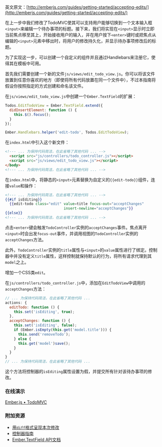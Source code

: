 英文原文：[http://emberjs.com/guides/getting-started/accepting-edits/](http://emberjs.com/guides/getting-started/accepting-edits/)

在上一步中我们修改了TodoMVC使其可以支持用户能够切换到一个文本输入框`<input>`来编辑一个待办事项的标题。接下来，我们将实现在`<input>`显示时立即当前焦点移至其上，开始接收用户的输入，并在用户按下`<enter>`键时或把焦点从编辑的`<input>`元素中移出时，将用户的修改持久化，并显示待办事项修改后的标题。

为了实现这一步，可以创建一个自定义的组件并且通过Handlebars来注册它，使得其在模板中可用。

首先我们需要创建一个新的文件`js/views/edit_todo_view.js`。你可以将该文件放置到任意你喜欢的地方（即使将所有代码放置在同一个文件中），不过本指南将假设你按照指定的方式创建和命名该文件。

在`js/views/edit_todo_view.js`中创建一个`Ember.TextField`的扩展：

```javascript
Todos.EditTodoView = Ember.TextField.extend({
  didInsertElement: function () {
    this.$().focus();
  }
});

Ember.Handlebars.helper('edit-todo', Todos.EditTodoView);
```

在`index.html`中引入这个新文件：

```html
<!--- ... 为保持代码简洁，在此省略了其他代码 ... -->
  <script src="js/controllers/todo_controller.js"></script>
  <script src="js/views/edit_todo_view.js"></script>
</body>
<!--- ... 为保持代码简洁，在此省略了其他代码 ... -->
```

在`index.html`中，将静态的`<input>`元素替换为自定义的`{{edit-todo}}`组件，连接`value`和操作：

```handlebars
<!--- ... 为保持代码简洁，在此省略了其他代码 ... -->
{{#if isEditing}}
  {{edit-todo class="edit" value=title focus-out="acceptChanges" 
                           insert-newline="acceptChanges"}}
{{else}}
<!--- ... 为保持代码简洁，在此省略了其他代码 ... -->
```

点击`<enter>`键会触发`TodoController`实例的`acceptChanges`事件。焦点离开`<input>`时会出发`focus-out`事件，并调用视图的`TodoController`实例的`acceptChanges`方法。

此外，`TodoController`实例的`title`属性与`<input>`的`value`属性进行了绑定。控制器中并没有定义`title`属性，这样控制就保持默认的行为，将所有请求代理到其`model`之上。

增加一个CSS类`edit`。

在`js/controllers/todo_controller.js`中，添加在`EditTodoView`中调用的`acceptChanges`方法：

```javascript
// ... 为保持代码简洁，在此省略了其他代码 ...
actions: {
  editTodo: function () {
    this.set('isEditing', true);
  },
  acceptChanges: function () {
    this.set('isEditing', false);
    if (Ember.isEmpty(this.get('model.title'))) {
      this.send('removeTodo');
    } else {
      this.get('model')save();
    }       
  }
}
// ... 为保持代码简洁，在此省略了其他代码 ...
```

这个方法将控制器的`isEditing`属性设置为假，并提交所有针对该待办事项的修改。

### 在线演示

<a class="jsbin-embed" href="http://jsbin.com/USOlAna/1/embed?live">Ember.js • TodoMVC</a><script src="http://static.jsbin.com/js/embed.js"></script>

### 附加资源

  * [用`diff`格式呈现本次修改](https://github.com/emberjs/quickstart-code-sample/commit/a7e2f40da4d75342358acdfcbda7a05ccc90f348)
  * [控制器指南](/guides/controllers)
  * [Ember.TextField API文档](http://emberjs.com/api/classes/Ember.TextField.html)
